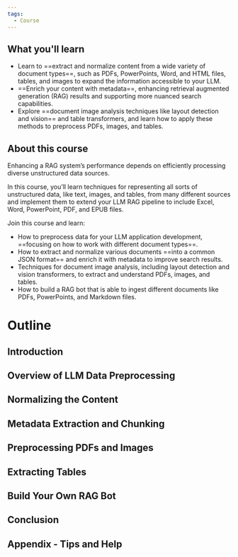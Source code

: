 ```yaml
---
tags:
  - Course
---
```

## What you'll learn

- Learn to ==extract and normalize content from a wide variety of document types==, such as PDFs, PowerPoints, Word, and HTML files, tables, and images to expand the information accessible to your LLM.
- ==Enrich your content with metadata==, enhancing retrieval augmented generation (RAG) results and supporting more nuanced search capabilities.
- Explore ==document image analysis techniques like layout detection and vision== and table transformers, and learn how to apply these methods to preprocess PDFs, images, and tables.

## About this course

Enhancing a RAG system’s performance depends on efficiently processing diverse unstructured data sources. 

In this course, you’ll learn techniques for representing all sorts of unstructured data, like text, images, and tables, from many different sources and implement them to extend your LLM RAG pipeline to include Excel, Word, PowerPoint, PDF, and EPUB files.

Join this course and learn:

- How to preprocess data for your LLM application development, ==focusing on how to work with different document types==.
- How to extract and normalize various documents ==into a common JSON format== and enrich it with metadata to improve search results. 
- Techniques for document image analysis, including layout detection and vision transformers, to extract and understand PDFs, images, and tables. 
- How to build a RAG bot that is able to ingest different documents like PDFs, PowerPoints, and Markdown files.

# Outline

## Introduction
## Overview of LLM Data Preprocessing
## Normalizing the Content
## Metadata Extraction and Chunking
## Preprocessing PDFs and Images
## Extracting Tables
## Build Your Own RAG Bot
## Conclusion
## Appendix - Tips and Help